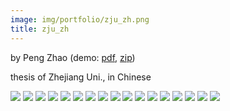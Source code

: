 ```yaml
---
image: img/portfolio/zju_zh.png
title: zju_zh
---
```


by Peng Zhao (demo: [pdf](https://github.com/pzhaonet/bookdownplus/raw/master/upload/zju_zh/showcase/zju_zh.pdf), [zip](https://github.com/pzhaonet/bookdownplus/raw/master/upload/zju_zh/demo.zip))

thesis of Zhejiang Uni., in Chinese

<!--more-->

![](https://github.com/pzhaonet/bookdownplus/raw/master/upload/zju_zh/showcase/cover.png)
![](https://github.com/pzhaonet/bookdownplus/raw/master/upload/zju_zh/showcase/zju_zh11.png)
![](https://github.com/pzhaonet/bookdownplus/raw/master/upload/zju_zh/showcase/zju_zh13.png)
![](https://github.com/pzhaonet/bookdownplus/raw/master/upload/zju_zh/showcase/zju_zh15.png)
![](https://github.com/pzhaonet/bookdownplus/raw/master/upload/zju_zh/showcase/zju_zh17.png)
![](https://github.com/pzhaonet/bookdownplus/raw/master/upload/zju_zh/showcase/zju_zh19.png)
![](https://github.com/pzhaonet/bookdownplus/raw/master/upload/zju_zh/showcase/zju_zh21.png)
![](https://github.com/pzhaonet/bookdownplus/raw/master/upload/zju_zh/showcase/zju_zh23.png)
![](https://github.com/pzhaonet/bookdownplus/raw/master/upload/zju_zh/showcase/zju_zh25.png)
![](https://github.com/pzhaonet/bookdownplus/raw/master/upload/zju_zh/showcase/zju_zh27.png)
![](https://github.com/pzhaonet/bookdownplus/raw/master/upload/zju_zh/showcase/zju_zh3.png)
![](https://github.com/pzhaonet/bookdownplus/raw/master/upload/zju_zh/showcase/zju_zh30.png)
![](https://github.com/pzhaonet/bookdownplus/raw/master/upload/zju_zh/showcase/zju_zh37.png)
![](https://github.com/pzhaonet/bookdownplus/raw/master/upload/zju_zh/showcase/zju_zh39.png)
![](https://github.com/pzhaonet/bookdownplus/raw/master/upload/zju_zh/showcase/zju_zh5.png)
![](https://github.com/pzhaonet/bookdownplus/raw/master/upload/zju_zh/showcase/zju_zh7.png)
![](https://github.com/pzhaonet/bookdownplus/raw/master/upload/zju_zh/showcase/zju_zh9.png)

